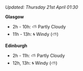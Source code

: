 *Updated: Thursday 21st April 01:30*

**Glasgow**

* 2h - 10h: :partly_sunny: Partly Cloudy
* 11h - 13h: :cyclone: Windy (:partly_sunny:)

**Edinburgh**

* 2h - 11h: :partly_sunny: Partly Cloudy
* 12h, 13h: :cyclone: Windy (:partly_sunny:)
